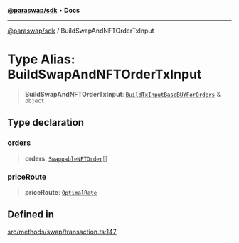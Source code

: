 [**@paraswap/sdk**](../README.md) • **Docs**

***

[@paraswap/sdk](../globals.md) / BuildSwapAndNFTOrderTxInput

# Type Alias: BuildSwapAndNFTOrderTxInput

> **BuildSwapAndNFTOrderTxInput**: [`BuildTxInputBaseBUYForOrders`](../-internal-/type-aliases/BuildTxInputBaseBUYForOrders.md) & `object`

## Type declaration

### orders

> **orders**: [`SwappableNFTOrder`](SwappableNFTOrder.md)[]

### priceRoute

> **priceRoute**: [`OptimalRate`](OptimalRate.md)

## Defined in

[src/methods/swap/transaction.ts:147](https://github.com/paraswap/paraswap-sdk/blob/master/src/methods/swap/transaction.ts#L147)
